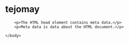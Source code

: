 # tejomay
<html>
	<head>
		<title>My First HTML</title>
		<meta charset="UTF-8">
	</head>
	<body>

		<p>The HTML head element contains meta data.</p>
		<p>Meta data is data about the HTML document.</p>

	</body>
</html>
